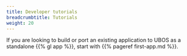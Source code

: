 ```yaml
---
title: Developer tutorials
breadcrumbtitle: Tutorials
weight: 20
---
```


If you are looking to build or port an existing application to UBOS
as a standalone {{% gl app %}}, start with
{{% pageref first-app.md %}}.
